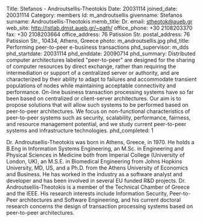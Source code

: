 Title: Stefanos - Androutsellis-Theotokis
Date: 20031114
joined_date: 20031114
Category: members
Id: m_androutsellis
givenname: Stefanos
surname: Androutsellis-Theotokis
memb_title: Dr.
email: stheotok@aueb.gr
web_site: http://istlab.dmst.aueb.gr/~path/
office_phone: +30 2108203370
fax: +30 2108203664
office_address: 76 Patission Str.
postal_address: 76 Patission Str., 10434, Athens, Greece
photo: m_androutsellis.jpg
phd_title: Performing peer-to-peer e-business transactions
phd_supervisor: m_dds
phd_startdate: 20031114
phd_enddate: 20090714
phd_summary: Distributed computer architectures labeled "peer-to-peer" are designed for the sharing of computer resources by direct exchange, rather than requiring the intermediation or support of a centralized server or authority, and are characterized by their ability to adapt to failures and accommodate transient populations of nodes while maintaining acceptable connectivity and performance. On-line business transaction processing systems have so far been based on centralized or client-server architectures. Our aim is to propose solutions that will allow such systems to be performed based on peer-to-peer architectures. We focus on non-functional characteristics of peer-to-peer systems such as security, scalability, performance, fairness, and resource management potential, and we study current peer-to-peer systems and infrastructure technologies.
phd_completed: 1

Dr. Androutsellis-Theotokis was born in Athens, Greece, in 1970. He holds a B.Eng in Information Systems Engineering, an M.Sc. in Engineering and Physical Sciences in Medicine both from Imperial College (University of London, UK), an M.S.E. in Biomedical Engineering from Johns Hopkins University, MD, US, and a Ph.D. from the Athens University of Economics and Business. He has worked in the industry as a software analyst and developer and has been involved in several EU funded R&D projects. Dr. Androutsellis-Theotokis is a member of the Technical Chamber of Greece and the IEEE. His research interests include Information Security, Peer-to-Peer architectures and Software Engineering, and his current doctoral research concerns the design of transaction processing systems based on peer-to-peer architectures.

